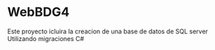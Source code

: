 # WebBDG4

Este proyecto icluira la creacion de una base de datos de SQL server 
Utilizando migraciones C#
